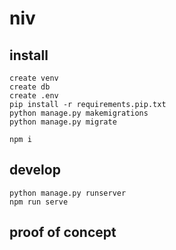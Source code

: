 # niv

## install

    create venv
    create db
    create .env
    pip install -r requirements.pip.txt
    python manage.py makemigrations
    python manage.py migrate

    npm i

## develop

    python manage.py runserver
    npm run serve

## proof of concept
